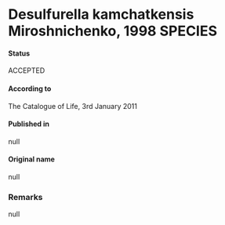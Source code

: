 # Desulfurella kamchatkensis Miroshnichenko, 1998 SPECIES

#### Status
ACCEPTED

#### According to
The Catalogue of Life, 3rd January 2011

#### Published in
null

#### Original name
null

### Remarks
null